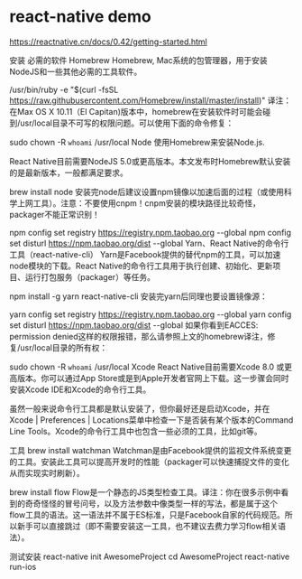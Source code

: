 # react-native demo


https://reactnative.cn/docs/0.42/getting-started.html

安装
必需的软件
Homebrew
Homebrew, Mac系统的包管理器，用于安装NodeJS和一些其他必需的工具软件。

/usr/bin/ruby -e "$(curl -fsSL https://raw.githubusercontent.com/Homebrew/install/master/install)"
译注：在Max OS X 10.11（El Capitan)版本中，homebrew在安装软件时可能会碰到/usr/local目录不可写的权限问题。可以使用下面的命令修复：

sudo chown -R `whoami` /usr/local
Node
使用Homebrew来安装Node.js.

React Native目前需要NodeJS 5.0或更高版本。本文发布时Homebrew默认安装的是最新版本，一般都满足要求。

brew install node
安装完node后建议设置npm镜像以加速后面的过程（或使用科学上网工具）。注意：不要使用cnpm！cnpm安装的模块路径比较奇怪，packager不能正常识别！

npm config set registry https://registry.npm.taobao.org --global
npm config set disturl https://npm.taobao.org/dist --global
Yarn、React Native的命令行工具（react-native-cli）
Yarn是Facebook提供的替代npm的工具，可以加速node模块的下载。React Native的命令行工具用于执行创建、初始化、更新项目、运行打包服务（packager）等任务。

npm install -g yarn react-native-cli
安装完yarn后同理也要设置镜像源：

yarn config set registry https://registry.npm.taobao.org --global
yarn config set disturl https://npm.taobao.org/dist --global
如果你看到EACCES: permission denied这样的权限报错，那么请参照上文的homebrew译注，修复/usr/local目录的所有权：

sudo chown -R `whoami` /usr/local
Xcode
React Native目前需要Xcode 8.0 或更高版本。你可以通过App Store或是到Apple开发者官网上下载。这一步骤会同时安装Xcode IDE和Xcode的命令行工具。

虽然一般来说命令行工具都是默认安装了，但你最好还是启动Xcode，并在Xcode | Preferences | Locations菜单中检查一下是否装有某个版本的Command Line Tools。Xcode的命令行工具中也包含一些必须的工具，比如git等。

工具
brew install watchman
Watchman是由Facebook提供的监视文件系统变更的工具。安装此工具可以提高开发时的性能（packager可以快速捕捉文件的变化从而实现实时刷新）。


brew install flow
Flow是一个静态的JS类型检查工具。译注：你在很多示例中看到的奇奇怪怪的冒号问号，以及方法参数中像类型一样的写法，都是属于这个flow工具的语法。这一语法并不属于ES标准，只是Facebook自家的代码规范。所以新手可以直接跳过（即不需要安装这一工具，也不建议去费力学习flow相关语法）。



测试安装
react-native init AwesomeProject
cd AwesomeProject
react-native run-ios
